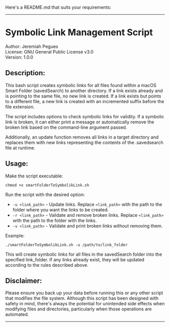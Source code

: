 Here's a README.md that suits your requirements:

---

# Symbolic Link Management Script
Author: Jeremiah Pegues  
License: GNU General Public License v3.0  
Version: 1.0.0  

## Description:

This bash script creates symbolic links for all files found within a macOS Smart Folder (savedSearch) to another directory. If a link exists already and is pointing to the same file, no new link is created. If a link exists but points to a different file, a new link is created with an incremented suffix before the file extension.

The script includes options to check symbolic links for validity. If a symbolic link is broken, it can either print a message or automatically remove the broken link based on the command-line argument passed.

Additionally, an update function removes all links in a target directory and replaces them with new links representing the contents of the .savedsearch file at runtime.

## Usage:

Make the script executable:

```zsh|{type:'command'}
chmod +x smartFolderToSymbolikLink.sh
```

Run the script with the desired option:

* `-u <link_path>` - Update links. Replace `<link_path>` with the path to the folder where you want the links to be created.
* `-r <link_path>` - Validate and remove broken links. Replace `<link_path>` with the path to the folder with the links.
* `-v <link_path>` - Validate and print broken links without removing them.

Example:

```zsh|{type:'command'}
./smartFolderToSymbolikLink.sh -u /path/to/link_folder
```

This will create symbolic links for all files in the savedSearch folder into the specified link_folder. If any links already exist, they will be updated according to the rules described above.

## Disclaimer:

Please ensure you back up your data before running this or any other script that modifies the file system. Although this script has been designed with safety in mind, there's always the potential for unintended side effects when modifying files and directories, particularly when those operations are automated.

---


